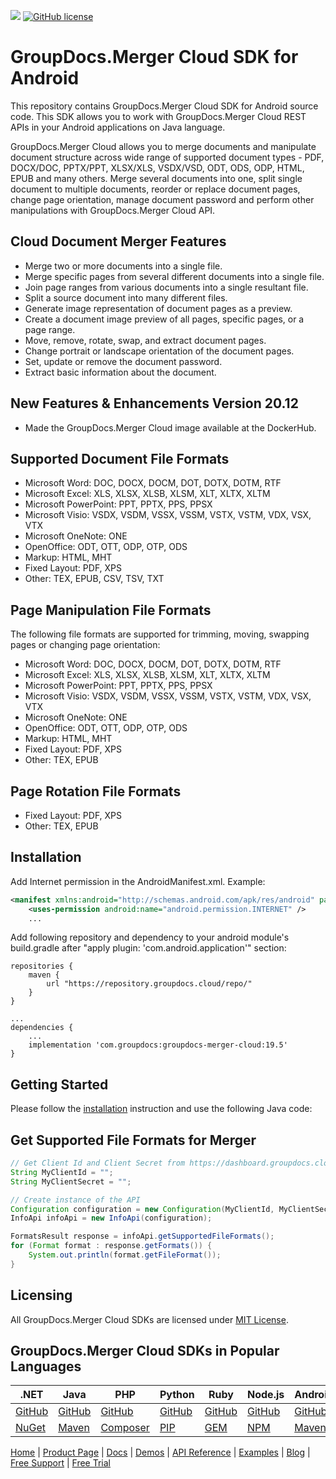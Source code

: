![](https://img.shields.io/badge/api-v1.0-lightgrey) [![GitHub license](https://img.shields.io/github/license/groupdocs-merger-cloud/groupdocs-merger-cloud-android)](https://github.com/groupdocs-merger-cloud/groupdocs-merger-cloud-android/blob/master/LICENSE)

# GroupDocs.Merger Cloud SDK for Android
This repository contains GroupDocs.Merger Cloud SDK for Android source code. This SDK allows you to work with GroupDocs.Merger Cloud REST APIs in your Android applications on Java language.

GroupDocs.Merger Cloud allows you to merge documents and manipulate document structure across wide range of supported document types - PDF, DOCX/DOC, PPTX/PPT, XLSX/XLS, VSDX/VSD, ODT, ODS, ODP, HTML, EPUB and many others. Merge several documents into one, split single document to multiple documents, reorder or replace document pages, change page orientation, manage document password and perform other manipulations with GroupDocs.Merger Cloud API.

## Cloud Document Merger Features

- Merge two or more documents into a single file.
- Merge specific pages from several different documents into a single file.
- Join page ranges from various documents into a single resultant file.
- Split a source document into many different files.
- Generate image representation of document pages as a preview.
- Create a document image preview of all pages, specific pages, or a page range.
- Move, remove, rotate, swap, and extract document pages.
- Change portrait or landscape orientation of the document pages.
- Set, update or remove the document password.
- Extract basic information about the document.

## New Features & Enhancements Version 20.12

- Made the GroupDocs.Merger Cloud image available at the DockerHub.

## Supported Document File Formats

- Microsoft Word: DOC, DOCX, DOCM, DOT, DOTX, DOTM, RTF
- Microsoft Excel: XLS, XLSX, XLSB, XLSM, XLT, XLTX, XLTM
- Microsoft PowerPoint: PPT, PPTX, PPS, PPSX
- Microsoft Visio: VSDX, VSDM, VSSX, VSSM, VSTX, VSTM, VDX, VSX, VTX
- Microsoft OneNote: ONE
- OpenOffice: ODT, OTT, ODP, OTP, ODS
- Markup: HTML, MHT
- Fixed Layout: PDF, XPS
- Other: TEX, EPUB, CSV, TSV, TXT

## Page Manipulation File Formats

The following file formats are supported for trimming, moving, swapping pages or changing page orientation:
- Microsoft Word: DOC, DOCX, DOCM, DOT, DOTX, DOTM, RTF
- Microsoft Excel: XLS, XLSX, XLSB, XLSM, XLT, XLTX, XLTM
- Microsoft PowerPoint: PPT, PPTX, PPS, PPSX
- Microsoft Visio: VSDX, VSDM, VSSX, VSSM, VSTX, VSTM, VDX, VSX, VTX
- Microsoft OneNote: ONE
- OpenOffice: ODT, OTT, ODP, OTP, ODS
- Markup: HTML, MHT
- Fixed Layout: PDF, XPS
- Other: TEX, EPUB

## Page Rotation File Formats

- Fixed Layout: PDF, XPS
- Other: TEX, EPUB


## Installation
Add Internet permission in the AndroidManifest.xml. Example:
```xml
<manifest xmlns:android="http://schemas.android.com/apk/res/android" package="<package name>">
    <uses-permission android:name="android.permission.INTERNET" />
    ...
```

Add following repository and dependency to your android module's build.gradle
after "apply plugin: 'com.android.application'" section:
```
repositories {
    maven {
        url "https://repository.groupdocs.cloud/repo/"
    }
}

...
dependencies {
    ...
    implementation 'com.groupdocs:groupdocs-merger-cloud:19.5'
}
```

## Getting Started

Please follow the [installation](#installation) instruction and use the following Java code:
## Get Supported File Formats for Merger

```java
// Get Client Id and Client Secret from https://dashboard.groupdocs.cloud
String MyClientId = "";
String MyClientSecret = "";

// Create instance of the API
Configuration configuration = new Configuration(MyClientId, MyClientSecret);
InfoApi infoApi = new InfoApi(configuration);

FormatsResult response = infoApi.getSupportedFileFormats();
for (Format format : response.getFormats()) {
	System.out.println(format.getFileFormat());
}
```

## Licensing
All GroupDocs.Merger Cloud SDKs are licensed under [MIT License](LICENSE).

## GroupDocs.Merger Cloud SDKs in Popular Languages

| .NET | Java | PHP | Python | Ruby | Node.js | Android |
|---|---|---|---|---|---|---|
| [GitHub](https://github.com/groupdocs-merger-cloud/groupdocs-merger-cloud-dotnet) | [GitHub](https://github.com/groupdocs-merger-cloud/groupdocs-merger-cloud-java) | [GitHub](https://github.com/groupdocs-merger-cloud/groupdocs-merger-cloud-php) | [GitHub](https://github.com/groupdocs-merger-cloud/groupdocs-merger-cloud-python) | [GitHub](https://github.com/groupdocs-merger-cloud/groupdocs-merger-cloud-ruby)  | [GitHub](https://github.com/groupdocs-merger-cloud/groupdocs-merger-cloud-node) | [GitHub](https://github.com/groupdocs-merger-cloud/groupdocs-merger-cloud-android) |
| [NuGet](https://www.nuget.org/packages/GroupDocs.merger-Cloud/) | [Maven](https://repository.groupdocs.cloud/webapp/#/artifacts/browse/tree/General/repo/com/groupdocs/groupdocs-merger-cloud) | [Composer](https://packagist.org/packages/groupdocscloud/groupdocs-merger-cloud) | [PIP](https://pypi.org/project/groupdocs-merger-cloud/) | [GEM](https://rubygems.org/gems/groupdocs_merger_cloud)  | [NPM](https://www.npmjs.com/package/groupdocs-merger-cloud) | [Maven](https://repository.groupdocs.cloud/webapp/#/artifacts/browse/tree/General/repo/com/groupdocs/groupdocs-merger-cloud-android) |

[Home](https://www.groupdocs.cloud/) | [Product Page](https://products.groupdocs.cloud/merger/android) | [Docs](https://docs.groupdocs.cloud/merger/) | [Demos](https://products.groupdocs.app/merger/family) | [API Reference](https://apireference.groupdocs.cloud/merger/) | [Examples](https://github.com/groupdocs-merger-cloud/groupdocs-merger-cloud-android) | [Blog](https://blog.groupdocs.cloud/category/merger/) | [Free Support](https://forum.groupdocs.cloud/c/merger) | [Free Trial](https://purchase.groupdocs.cloud/trial)
